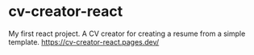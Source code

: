 # cv-creator-react
My first react project. A CV creator for creating a resume from a simple template.
https://cv-creator-react.pages.dev/
